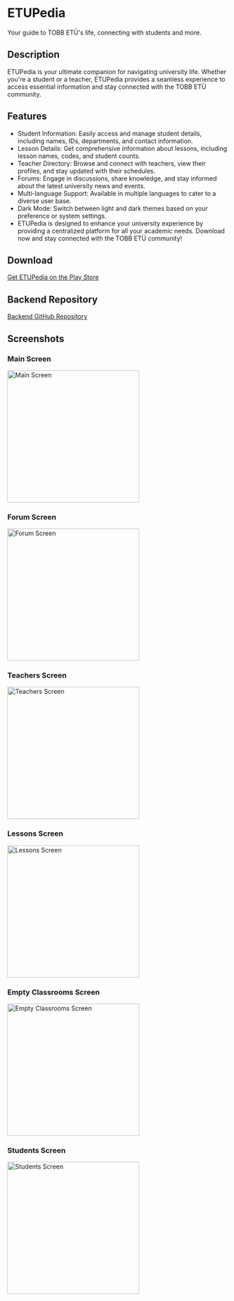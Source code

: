 # ETUPedia

Your guide to TOBB ETÜ's life, connecting with students and more.

## Description

ETUPedia is your ultimate companion for navigating university life. Whether you're a student or a teacher, ETUPedia provides a seamless experience to access essential information and stay connected with the TOBB ETÜ community.

## Features

* Student Information: Easily access and manage student details, including names, IDs, departments, and contact information.
* Lesson Details: Get comprehensive information about lessons, including lesson names, codes, and student counts.
* Teacher Directory: Browse and connect with teachers, view their profiles, and stay updated with their schedules.
* Forums: Engage in discussions, share knowledge, and stay informed about the latest university news and events.
* Multi-language Support: Available in multiple languages to cater to a diverse user base.
* Dark Mode: Switch between light and dark themes based on your preference or system settings.
* ETUPedia is designed to enhance your university experience by providing a centralized platform for all your academic needs. Download now and stay connected with the TOBB ETÜ community!

## Download

[Get ETUPedia on the Play Store](https://play.google.com/store/apps/details?id=com.thnorty.etupedia)

## Backend Repository

[Backend GitHub Repository](https://github.com/Thnorty/ETUPedia-backend)

## Screenshots

### Main Screen
<img src=".github/screenshots/screenshot_1.jpg" alt="Main Screen" width="300" />

### Forum Screen
<img src=".github/screenshots/screenshot_2.jpg" alt="Forum Screen" width="300" />

### Teachers Screen
<img src=".github/screenshots/screenshot_3.jpg" alt="Teachers Screen" width="300" />

### Lessons Screen
<img src=".github/screenshots/screenshot_4.jpg" alt="Lessons Screen" width="300" />

### Empty Classrooms Screen
<img src=".github/screenshots/screenshot_5.jpg" alt="Empty Classrooms Screen" width="300" />

### Students Screen
<img src=".github/screenshots/screenshot_6.jpg" alt="Students Screen" width="300" />
